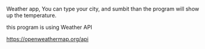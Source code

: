 Weather app, 
You can type your city, and sumbit than the program will show up the temperature.

this program is using Weather API

https://openweathermap.org/api



